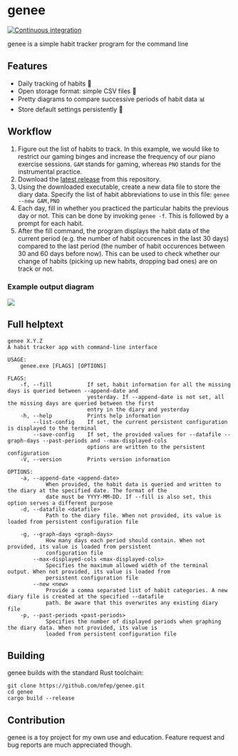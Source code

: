 # genee
[![Continuous integration](https://github.com/mfep/genee/actions/workflows/continuous-integration.yml/badge.svg)](https://github.com/mfep/genee/actions/workflows/continuous-integration.yml)

genee is a simple habit tracker program for the command line

## Features
- Daily tracking of habits 📅
- Open storage format: simple CSV files 📄
- Pretty diagrams to compare successive periods of habit data 📊
- Store default settings persistently 💾

## Workflow

1. Figure out the list of habits to track. In this example, we would like to restrict our gaming binges and increase the frequency of our piano exercise sessions.
`GAM` stands for gaming, whereas `PNO` stands for the instrumental practice.
2. Download the [latest release](https://github.com/mfep/genee/releases/latest) from this repository.
3. Using the downloaded executable, create a new data file to store the diary data. Specify the list of habit abbreviations to use in this file:
```genee --new GAM,PNO```
4. Each day, fill in whether you practiced the particular habits the previous day or not. This can be done by invoking
```genee -f```. This is followed by a prompt for each habit.
5. After the fill command, the program displays the habit data of the current period (e.g. the number of habit occurences in the last 30 days)
compared to the last period (the number of habit occurences between 30 and 60 days before now). This can be used to check whether our change of habits
(picking up new habits, dropping bad ones) are on track or not.

### Example output diagram
![](https://user-images.githubusercontent.com/12499658/121962015-72212600-cd68-11eb-82fb-30279566b220.png)

## Full helptext

```
genee X.Y.Z
A habit tracker app with command-line interface

USAGE:
    genee.exe [FLAGS] [OPTIONS]

FLAGS:
    -f, --fill           If set, habit information for all the missing days is queried between --append-date and
                         yesterday. If --append-date is not set, all the missing days are queried between the first
                         entry in the diary and yesterday
    -h, --help           Prints help information
        --list-config    If set, the current persistent configuration is displayed to the terminal
        --save-config    If set, the provided values for --datafile --graph-days --past-periods and --max-displayed-cols
                         options are written to the persistent configuration
    -V, --version        Prints version information

OPTIONS:
    -a, --append-date <append-date>
            When provided, the habit data is queried and written to the diary at the specified date. The format of the
            date must be YYYY-MM-DD. If --fill is also set, this option serves a different purpose
    -d, --datafile <datafile>
            Path to the diary file. When not provided, its value is loaded from persistent configuration file

    -g, --graph-days <graph-days>
            How many days each period should contain. When not provided, its value is loaded from persistent
            configuration file
        --max-displayed-cols <max-displayed-cols>
            Specifies the maximum allowed width of the terminal output. When not provided, its value is loaded from
            persistent configuration file
        --new <new>
            Provide a comma separated list of habit categories. A new diary file is created at the specified --datafile
            path. Be aware that this overwrites any existing diary file
    -p, --past-periods <past-periods>
            Specifies the number of displayed periods when graphing the diary data. When not provided, its value is
            loaded from persistent configuration file
```

## Building

genee builds with the standard Rust toolchain:

```
git clone https://github.com/mfep/genee.git
cd genee
cargo build --release
```

## Contribution

genee is a toy project for my own use and education. Feature request and bug reports are much appreciated though.
